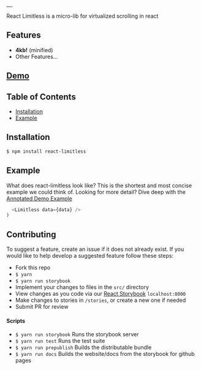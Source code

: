 <!-- <div align="center">
  <a href="https://github.com/zsherman/react-limitless" target="\_parent">
    <img src="https://github.com/zsherman/react-limitless/raw/master/media/banner.png" alt="React Table Logo" style="width:550px;"/>
  </a>
  <br />
  <br />
</div>
-->

<a href="https://travis-ci.org/zsherman/react-limitless" target="\_parent">
  <img alt="" src="https://travis-ci.org/zsherman/react-limitless.svg?branch=master" />
</a>
<a href="https://npmjs.com/package/react-limitless" target="\_parent">
  <img alt="" src="https://img.shields.io/npm/dm/react-limitless.svg" />
</a>
<a href="https://react-chat-signup.herokuapp.com/" target="\_parent">
  <img alt="" src="https://img.shields.io/badge/slack-react--chat-blue.svg" />
</a>
<a href="https://github.com/zsherman/react-limitless" target="\_parent">
  <img alt="" src="https://img.shields.io/github/stars/zsherman/react-limitless.svg?style=social&label=Star" />
</a>
<a href="https://twitter.com/zsherman" target="\_parent">
  <img alt="" src="https://img.shields.io/twitter/follow/zsherman.svg?style=social&label=Follow" />
</a>

React Limitless is a micro-lib for virtualized scrolling in react

## Features

- **4kb!** (minified)
- Other Features...

## [Demo](https://zsherman.github.com/react-limitless/?selectedKind=2.%20Demos&selectedStory=Kitchen%20Sink&full=0&down=0&left=1&panelRight=0&downPanel=kadirahq%2Fstorybook-addon-actions%2Factions-panel)

## Table of Contents
- [Installation](#installation)
- [Example](#example)

## Installation
```bash
$ npm install react-limitless
```

## Example
What does react-limitless look like? This is the shortest and most concise example we could think of. Looking for more detail? Dive deep with the [Annotated Demo Example](#annotated-demo-example)

```javascript
  <Limitless data={data} />
)
```



## Contributing
To suggest a feature, create an issue if it does not already exist.
If you would like to help develop a suggested feature follow these steps:

- Fork this repo
- `$ yarn`
- `$ yarn run storybook`
- Implement your changes to files in the `src/` directory
- View changes as you code via our <a href="https://github.com/storybooks/react-storybook" target="\_parent">React Storybook</a> `localhost:8000`
- Make changes to stories in `/stories`, or create a new one if needed
- Submit PR for review

#### Scripts

- `$ yarn run storybook` Runs the storybook server
- `$ yarn run test` Runs the test suite
- `$ yarn run prepublish` Builds the distributable bundle
- `$ yarn run docs` Builds the website/docs from the storybook for github pages

